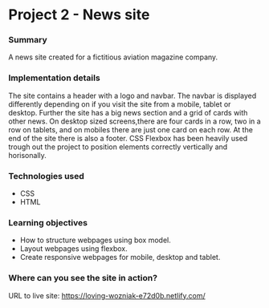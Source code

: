 # Project 2 - News site

### Summary

A news site created for a fictitious aviation magazine company.

### Implementation details

The site contains a header with a logo and navbar. The navbar is displayed differently depending on if you visit the site from a mobile, tablet or desktop. Further the site has a big news section and a grid of cards with other news. On desktop sized screens,there are four cards in a row, two in a row on tablets, and on mobiles there are just one card on each row. At the end of the site there is also a footer. CSS Flexbox has been heavily used trough out the project to position elements correctly vertically and horisonally.

### Technologies used

- CSS
- HTML

### Learning objectives

- How to structure webpages using box model.
- Layout webpages using flexbox.
- Create responsive webpages for mobile, desktop and tablet.

### Where can you see the site in action?

URL to live site: https://loving-wozniak-e72d0b.netlify.com/

